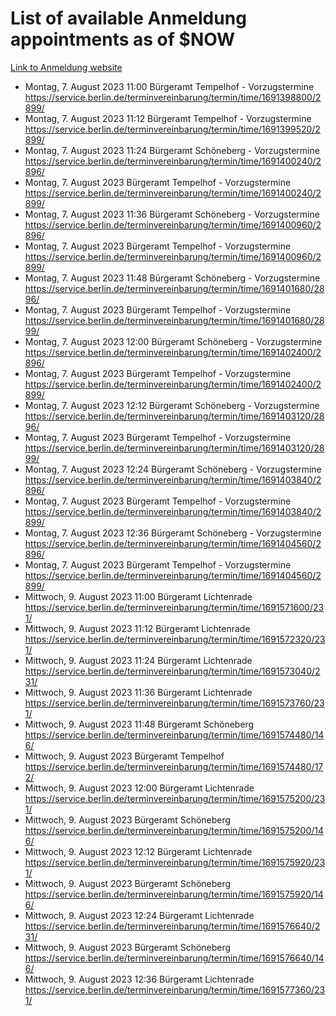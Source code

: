 # List of available Anmeldung appointments as of $NOW
[Link to Anmeldung website](https://service.berlin.de/terminvereinbarung/termin/tag.php?termin=1&anliegen[]=120686&dienstleisterlist=122210,122217,327316,122219,327312,122227,327314,122231,327346,122243,327348,122254,122252,329742,122260,329745,122262,329748,122271,327278,122273,327274,122277,327276,330436,122280,327294,122282,327290,122284,327292,122291,327270,122285,327266,122286,327264,122296,327268,150230,329760,122297,327286,122294,327284,122312,329763,122314,329775,122304,327330,122311,327334,122309,327332,317869,122281,327352,122279,329772,122283,122276,327324,122274,327326,122267,329766,122246,327318,122251,327320,122257,327322,122208,327298,122226,327300&herkunft=http%3A%2F%2Fservice.berlin.de%2Fdienstleistung%2F120686%2F)
- Montag, 7. August 2023 11:00 Bürgeramt Tempelhof - Vorzugstermine https://service.berlin.de/terminvereinbarung/termin/time/1691398800/2899/
- Montag, 7. August 2023 11:12 Bürgeramt Tempelhof - Vorzugstermine https://service.berlin.de/terminvereinbarung/termin/time/1691399520/2899/
- Montag, 7. August 2023 11:24 Bürgeramt Schöneberg - Vorzugstermine https://service.berlin.de/terminvereinbarung/termin/time/1691400240/2896/
- Montag, 7. August 2023  Bürgeramt Tempelhof - Vorzugstermine https://service.berlin.de/terminvereinbarung/termin/time/1691400240/2899/
- Montag, 7. August 2023 11:36 Bürgeramt Schöneberg - Vorzugstermine https://service.berlin.de/terminvereinbarung/termin/time/1691400960/2896/
- Montag, 7. August 2023  Bürgeramt Tempelhof - Vorzugstermine https://service.berlin.de/terminvereinbarung/termin/time/1691400960/2899/
- Montag, 7. August 2023 11:48 Bürgeramt Schöneberg - Vorzugstermine https://service.berlin.de/terminvereinbarung/termin/time/1691401680/2896/
- Montag, 7. August 2023  Bürgeramt Tempelhof - Vorzugstermine https://service.berlin.de/terminvereinbarung/termin/time/1691401680/2899/
- Montag, 7. August 2023 12:00 Bürgeramt Schöneberg - Vorzugstermine https://service.berlin.de/terminvereinbarung/termin/time/1691402400/2896/
- Montag, 7. August 2023  Bürgeramt Tempelhof - Vorzugstermine https://service.berlin.de/terminvereinbarung/termin/time/1691402400/2899/
- Montag, 7. August 2023 12:12 Bürgeramt Schöneberg - Vorzugstermine https://service.berlin.de/terminvereinbarung/termin/time/1691403120/2896/
- Montag, 7. August 2023  Bürgeramt Tempelhof - Vorzugstermine https://service.berlin.de/terminvereinbarung/termin/time/1691403120/2899/
- Montag, 7. August 2023 12:24 Bürgeramt Schöneberg - Vorzugstermine https://service.berlin.de/terminvereinbarung/termin/time/1691403840/2896/
- Montag, 7. August 2023  Bürgeramt Tempelhof - Vorzugstermine https://service.berlin.de/terminvereinbarung/termin/time/1691403840/2899/
- Montag, 7. August 2023 12:36 Bürgeramt Schöneberg - Vorzugstermine https://service.berlin.de/terminvereinbarung/termin/time/1691404560/2896/
- Montag, 7. August 2023  Bürgeramt Tempelhof - Vorzugstermine https://service.berlin.de/terminvereinbarung/termin/time/1691404560/2899/
- Mittwoch, 9. August 2023 11:00 Bürgeramt Lichtenrade https://service.berlin.de/terminvereinbarung/termin/time/1691571600/231/
- Mittwoch, 9. August 2023 11:12 Bürgeramt Lichtenrade https://service.berlin.de/terminvereinbarung/termin/time/1691572320/231/
- Mittwoch, 9. August 2023 11:24 Bürgeramt Lichtenrade https://service.berlin.de/terminvereinbarung/termin/time/1691573040/231/
- Mittwoch, 9. August 2023 11:36 Bürgeramt Lichtenrade https://service.berlin.de/terminvereinbarung/termin/time/1691573760/231/
- Mittwoch, 9. August 2023 11:48 Bürgeramt Schöneberg https://service.berlin.de/terminvereinbarung/termin/time/1691574480/146/
- Mittwoch, 9. August 2023  Bürgeramt Tempelhof https://service.berlin.de/terminvereinbarung/termin/time/1691574480/172/
- Mittwoch, 9. August 2023 12:00 Bürgeramt Lichtenrade https://service.berlin.de/terminvereinbarung/termin/time/1691575200/231/
- Mittwoch, 9. August 2023  Bürgeramt Schöneberg https://service.berlin.de/terminvereinbarung/termin/time/1691575200/146/
- Mittwoch, 9. August 2023 12:12 Bürgeramt Lichtenrade https://service.berlin.de/terminvereinbarung/termin/time/1691575920/231/
- Mittwoch, 9. August 2023  Bürgeramt Schöneberg https://service.berlin.de/terminvereinbarung/termin/time/1691575920/146/
- Mittwoch, 9. August 2023 12:24 Bürgeramt Lichtenrade https://service.berlin.de/terminvereinbarung/termin/time/1691576640/231/
- Mittwoch, 9. August 2023  Bürgeramt Schöneberg https://service.berlin.de/terminvereinbarung/termin/time/1691576640/146/
- Mittwoch, 9. August 2023 12:36 Bürgeramt Lichtenrade https://service.berlin.de/terminvereinbarung/termin/time/1691577360/231/
